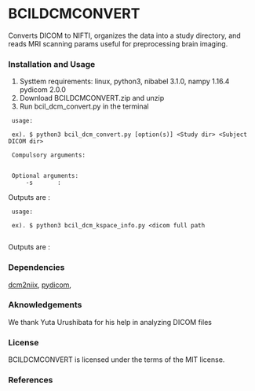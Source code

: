 # BCILDCMCONVERT

Converts DICOM to NIFTI, organizes the data into a study directory, and reads MRI scanning params useful for preprocessing brain imaging.

### Installation and Usage
1. Systtem requirements: linux, python3, nibabel 3.1.0, nampy 1.16.4 pydicom 2.0.0
2. Download BCILDCMCONVERT.zip and unzip
3. Run bcil_dcm_convert.py in the terminal

``` 
 usage:
 
 ex). $ python3 bcil_dcm_convert.py [option(s)] <Study dir> <Subject DICOM dir>
 
 Compulsory arguments:
 
 
 Optional arguments:
     -s       : 
```

Outputs are :


``` 
 usage:
 
 ex). $ python3 bcil_dcm_kspace_info.py <dicom full path
 
```

Outputs are :

### Dependencies
[dcm2niix][], [pydicom][],

### Aknowledgements
We thank Yuta Urushibata for his help in analyzing DICOM files

### License
BCILDCMCONVERT is licensed under the terms of the MIT license.

[dcm2niix]: https://github.com/rordenlab/dcm2niix "dcm2niix"
[pydicom]: https://github.com/pydicom/pydicom "pydicom"

### References
